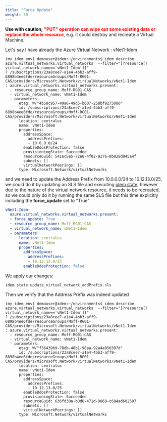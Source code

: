 ```yaml
---
title: "Force Update"
weight: 30
---
```


<b style="color:black;">Use
with caution;</b> <b style="color:red;">"PUT" operation can  wipe out some existing data or replace the whole resource</b>, e.g. it could destroy and recreate a Virtual Machine.

Let's say I have already the Azure Virtual Network : vNet1-Idem 

```shell
(my_idem_env) demouser@idem:~/environments$ idem describe azure.virtual_networks.virtual_networks  --filter="[?resource[?virtual_network_name=='vNet1-Idem']]" 
? /subscriptions/23a8cee7-a1e4-4bb3-aff9-6898b4ee6fde/resourceGroups/Moff-RG01-CAS/providers/Microsoft.Network/virtualNetworks/vNet1-Idem
: azure.virtual_networks.virtual_networks.present:
  - resource_group_name: Moff-RG01-CAS
  - virtual_network_name: vNet1-Idem
  - parameters:
      etag: W/"4b58c957-49a6-49d5-b607-258bf9275080"
      id: /subscriptions/23a8cee7-a1e4-4bb3-aff9-6898b4ee6fde/resourceGroups/Moff-RG01-CAS/providers/Microsoft.Network/virtualNetworks/vNet1-Idem
      location: centralus
      name: vNet1-Idem
      properties:
        addressSpace:
          addressPrefixes:
          - 10.0.0.0/24
        enableDdosProtection: false
        provisioningState: Succeeded
        resourceGuid: 5416c5e5-72e8-4f02-9276-8b028d045a4f
        subnets: []
        virtualNetworkPeerings: []
      type: Microsoft.Network/virtualNetworks
```
and we need to update the Address Prefix from 10.0.0.0/24 to 10.12.13.0/25, we could do it by updating an SLS file and executing [idem state](/How-to-use-Idem/Use-Cases/), however due to the nature of the virtual network resource, it needs to be recreated, so we could only do it by running the same SLS file but this time explicitly including the <b>force_update</b> set to "True"

```yaml
vNet1-Idem:
  azure.virtual_networks.virtual_networks.present:
  - force_update: True
  - resource_group_name: Moff-RG01-CAS
  - virtual_network_name: vNet1-Idem
  - parameters:
      location: centralus
      name: vNet1-Idem
      properties:
        addressSpace:
          addressPrefixes:
          - 10.12.13.0/25
        enableDdosProtection: false

```
We apply our changes:

```shell
idem state update_virtual_network_addPrefix.sls
```

Then we verify that the Address Prefix was indeed updated

```shell
(my_idem_env) demouser@idem:~/environments$ idem describe azure.virtual_networks.virtual_networks  --filter="[?resource[?virtual_network_name=='vNet1-Idem']]" 
? /subscriptions/23a8cee7-a1e4-4bb3-aff9-6898b4ee6fde/resourceGroups/Moff-RG01-CAS/providers/Microsoft.Network/virtualNetworks/vNet1-Idem
: azure.virtual_networks.virtual_networks.present:
  - resource_group_name: Moff-RG01-CAS
  - virtual_network_name: vNet1-Idem
  - parameters:
      etag: W/"f36439b9-78db-48b1-96aa-92a4a950397d"
      id: /subscriptions/23a8cee7-a1e4-4bb3-aff9-6898b4ee6fde/resourceGroups/Moff-RG01-CAS/providers/Microsoft.Network/virtualNetworks/vNet1-Idem
      location: centralus
      name: vNet1-Idem
      properties:
        addressSpace:
          addressPrefixes:
          - 10.12.13.0/25
        enableDdosProtection: false
        provisioningState: Succeeded
        resourceGuid: 636fd30a-b0d8-471d-9868-c684ad602597
        subnets: []
        virtualNetworkPeerings: []
      type: Microsoft.Network/virtualNetworks
```
<script id="asciicast-2Ae7Ar7RECBy8Io3124LEh3Wk" src="https://asciinema.org/a/2Ae7Ar7RECBy8Io3124LEh3Wk.js" async theme="asciinema" data-autoplay="true" data-size="small" loop="true"></script>
